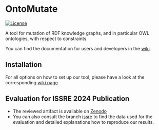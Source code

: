 # OntoMutate

[![License](https://img.shields.io/github/license/Edkamb/OntoMutate)](https://opensource.org/licenses/Apache-2.0)

A tool for mutation of RDF knowledge graphs, and in particular OWL ontologies, with respect to constraints. 

You can find the documentation for users and developers in the  [wiki](https://github.com/Edkamb/OntoMutate/wiki).

## Installation
For all options on how to set up our tool, please have a look at the corresponding [wiki page](https://github.com/Edkamb/OntoMutate/wiki/Installation).

## Evaluation for ISSRE 2024 Publication
 - The reviewed artifact is available on [Zenodo](https://doi.org/10.5281/zenodo.13325715)
 - You can also consult the branch [issre](https://github.com/Edkamb/OntoMutate/tree/issre) to find the data used for the evaluation and detailed explanations how to reproduce our results.
